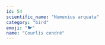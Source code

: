 ```yaml
---
id: 54
scientific_name: "Numenius arquata"
category: "bird"
emoji: "🐦"
name: "Courlis cendré"
---
```

